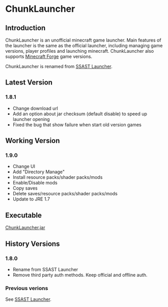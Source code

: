 # ChunkLauncher

## Introduction
ChunkLauncher is an unofficial minecraft game launcher. Main features of the launcher is the same as the official launcher, including managing game versions, player profiles and launching minecraft. ChunkLauncher also supports <a href="http://files.minecraftforge.net/">Minecraft Forge</a> game versions.

ChunkLauncher is renamed from <a href="http://github.com/herbix/ssastLaucher">SSAST Launcher</a>.

## Latest Version

### 1.8.1
* Change download url
* Add an option about jar checksum (default disable) to speed up launcher opening
* Fixed the bug that show failure when start old version games

## Working Version

### 1.9.0
* Change UI
* Add "Directory Manage"
* Install resource packs/shader packs/mods
* Enable/Disable mods
* Copy saves
* Delete saves/resource packs/shader packs/mods
* Update to JRE 1.7

## Executable
<a href="/bin/ChunkLauncher.jar">ChunkLauncher.jar</a>

## History Versions

### 1.8.0
* Rename from SSAST Launcher
* Remove third party auth methods. Keep official and offline auth.

### Previous verions

See <a href="http://github.com/herbix/ssastLaucher">SSAST Launcher</a>.